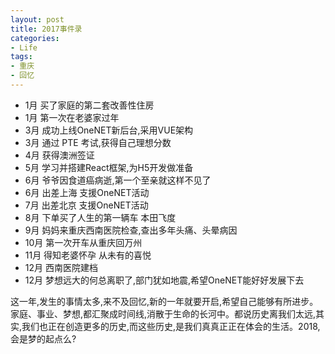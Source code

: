 ```yaml
---
layout: post
title: 2017事件录
categories:
- Life
tags:
- 重庆
- 回忆
---
```


- 1月 买了家庭的第二套改善性住房
- 1月 第一次在老婆家过年
- 3月 成功上线OneNET新后台,采用VUE架构
- 3月 通过 PTE 考试,获得自己理想分数
- 4月 获得澳洲签证
- 5月 学习并搭建React框架,为H5开发做准备
- 6月 爷爷因食道癌病逝,第一个至亲就这样不见了
- 6月 出差上海 支援OneNET活动
- 7月 出差北京 支援OneNET活动
- 8月 下单买了人生的第一辆车 本田飞度
- 9月 妈妈来重庆西南医院检查,查出多年头痛、头晕病因
- 10月 第一次开车从重庆回万州
- 11月 得知老婆怀孕 从未有的喜悦
- 12月 西南医院建档 
- 12月 梦想远大的何总离职了,部门犹如地震,希望OneNET能好好发展下去

这一年,发生的事情太多,来不及回忆,新的一年就要开启,希望自己能够有所进步。家庭、事业、梦想,都汇聚成时间线,消散于生命的长河中。都说历史离我们太远,其实,我们也正在创造更多的历史,而这些历史,是我们真真正正在体会的生活。2018,会是梦的起点么?
